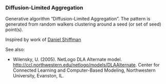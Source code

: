 ### Diffusion-Limited Aggregation

Generative algorithm “Diffusion-Limited Aggregation”. The pattern is generated from random walkers clustering around a seed (or set of seed) point(s).

Inspired by work of [Daniel Shiffman](https://thecodingtrain.com/CodingChallenges/034-dla.html)

See also:
* Wilensky, U. (2005). NetLogo DLA Alternate model. http://ccl.northwestern.edu/netlogo/models/DLAAlternate. Center for Connected Learning and Computer-Based Modeling, Northwestern University, Evanston, IL.
